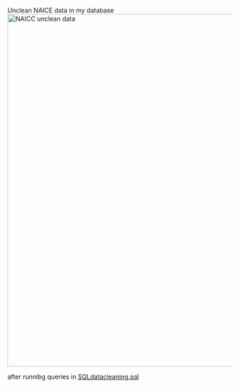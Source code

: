 
Unclean NAICE data in my database
<img width="791" alt="NAICC unclean data" src="https://github.com/KojoBoakye/SBA-Data-Cleaning-Analysis-Project/assets/82205211/abf3a018-7dd1-4bf3-8eb7-9afe0c467287">

after runnibg queries in [SQLdatacleaning.sql](https://github.com/KojoBoakye/SBA-Data-Cleaning-Analysis-Project/blob/main/SQLdatacleaning.sql)
